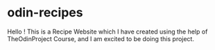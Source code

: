 # odin-recipes
Hello !
This is a Recipe Website which I have created using the help of TheOdinProject Course, and I am excited to be doing this project.